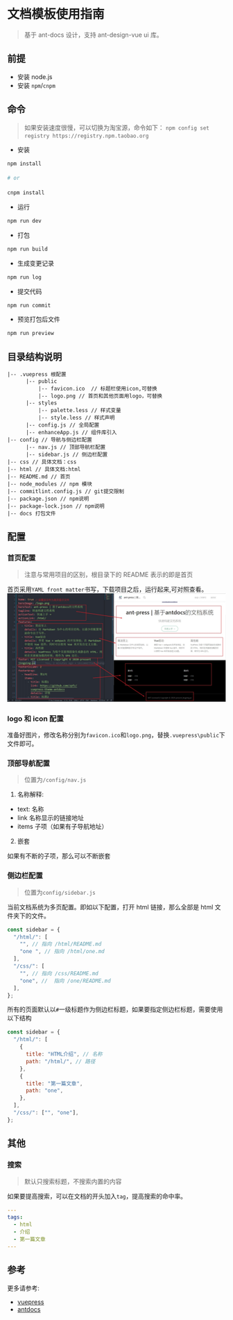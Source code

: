 # 文档模板使用指南

> 基于 ant-docs 设计，支持 ant-design-vue ui 库。

## 前提

- 安装 node.js
- 安装 `npm`/`cnpm`

## 命令

> 如果安装速度很慢，可以切换为淘宝源，命令如下：
> `npm config set registry https://registry.npm.taobao.org`

- 安装

```bash
npm install

# or

cnpm install
```

- 运行

```bash
npm run dev
```

- 打包

```bash
npm run build
```

- 生成变更记录

```bash
npm run log
```

- 提交代码

```bash
npm run commit
```

- 预览打包后文件

```bash
npm run preview
```

## 目录结构说明

```text
|-- .vuepress 根配置
      |-- public
          |-- favicon.ico  // 标题栏使用icon,可替换
          |-- logo.png // 首页和其他页面用logo，可替换
      |-- styles
          |-- palette.less // 样式变量
          |-- style.less // 样式声明
      |-- config.js // 全局配置
      |-- enhanceApp.js // 组件库引入
|-- config // 导航与侧边栏配置
      |-- nav.js // 顶部导航栏配置
      |-- sidebar.js // 侧边栏配置
|-- css // 具体文档：css
|-- html // 具体文档:html
|-- README.md // 首页
|-- node_modules // npm 模块
|-- commitlint.config.js // git提交限制
|-- package.json // npm说明
|-- package-lock.json // npm说明
|-- docs 打包文件
```

## 配置

### 首页配置

> 注意与常用项目的区别，根目录下的 README 表示的即是首页

首页采用`YAML front matter`书写，下载项目之后，运行起来,可对照查看。
![首页配置](./img/index-config.jpg)

### logo 和 icon 配置

准备好图片，修改名称分别为`favicon.ico`和`logo.png`，替换`.vuepress\public`下文件即可。

### 顶部导航配置

> 位置为`/config/nav.js`

1. 名称解释:

- text: 名称
- link 名称显示的链接地址
- items 子项（如果有子导航地址）

2. 嵌套

如果有不断的子项，那么可以不断嵌套

### 侧边栏配置

> 位置为`config/sidebar.js`

当前文档系统为多页配置。即如以下配置，打开 html 链接，那么全部是 html 文件夹下的文件。

```js
const sidebar = {
  "/html/": [
    "", // 指向 /html/README.md
    "one ", // 指向 /html/one.md
  ],
  "/css/": [
    "", // 指向 /css/README.md
    "one", //  指向 /one/README.md
  ],
};
```

所有的页面默认以`#`一级标题作为侧边栏标题，如果要指定侧边栏标题，需要使用以下结构

```js
const sidebar = {
  "/html/": [
    {
      title: "HTML介绍", // 名称
      path: "/html/", // 路径
    },
    {
      title: "第一篇文章",
      path: "one",
    },
  ],
  "/css/": ["", "one"],
};
```

## 其他

### 搜索

> 默认只搜索标题，不搜索内置的内容

如果要提高搜索，可以在文档的开头加入`tag`，提高搜索的命中率。

```yaml
---
tags:
  - html
  - 介绍
  - 第一篇文章
---

```

## 参考

更多请参考:

- [vuepress](https://vuepress.vuejs.org/zh/)
- [antdocs](https://antdocs.seeyoz.cn/)
